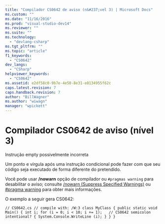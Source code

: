 ```yaml
---
title: "Compilador CS0642 de aviso (n&#237;vel 3) | Microsoft Docs"
ms.custom: ""
ms.date: "11/16/2016"
ms.prod: "visual-studio-dev14"
ms.reviewer: ""
ms.suite: ""
ms.technology: 
  - "devlang-csharp"
ms.tgt_pltfrm: ""
ms.topic: "article"
f1_keywords: 
  - "CS0642"
dev_langs: 
  - "CSharp"
helpviewer_keywords: 
  - "CS0642"
ms.assetid: e2df58c0-9b7e-4e50-8e31-e0134955f62c
caps.latest.revision: 7
caps.handback.revision: 7
author: "BillWagner"
ms.author: "wiwagn"
manager: "wpickett"
---
```

# Compilador CS0642 de aviso (n&#237;vel 3)
Instrução empty possivelmente incorreta  
  
 Um ponto e vírgula após uma instrução condicional pode fazer com que seu código seja executado de forma diferente do pretendido.  
  
 Você pode usar **\/nowarn** opção de compilador ou `#pragmas warning` para desabilitar o aviso; consulte [\/nowarn \(Suppress Specified Warnings\)](../../csharp/language-reference/compiler-options/nowarn-compiler-option.md) ou [\#pragma warning](../../csharp/language-reference/preprocessor-directives/preprocessor-pragma-warning.md) para obter mais informações.  
  
 O exemplo a seguir gera CS0642:  
  
```  
// CS0642.cs // compile with: /W:3 class MyClass { public static void Main() { int i; for (i = 0; i < 10; i += 1);   // CS0642 semicolon intentional? { System.Console.WriteLine (i); } } }  
```